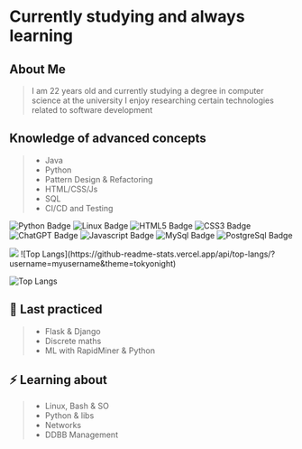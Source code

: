 # Currently studying and always learning

## About Me  
> I am 22 years old and currently studying a degree in computer science at the university
> I enjoy researching certain technologies related to software development

## Knowledge of advanced concepts 

> - Java
> - Python
> - Pattern Design & Refactoring
> - HTML/CSS/Js
> - SQL
> - CI/CD and Testing


![Python Badge](https://img.shields.io/badge/Python-FFD43B?style=for-the-badge&logo=python&logoColor=blue)
![Linux Badge](https://img.shields.io/badge/Linux-FCC624?style=for-the-badge&logo=linux&logoColor=black)
![HTML5 Badge](https://img.shields.io/badge/HTML5-E34F26?style=for-the-badge&logo=html5&logoColor=white)
![CSS3 Badge](https://img.shields.io/badge/CSS3-1572B6?style=for-the-badge&logo=css3&logoColor=white)
![ChatGPT Badge](https://img.shields.io/badge/ChatGPT-74aa9c?style=for-the-badge&logo=openai&logoColor=white)
![Javascript Badge](https://img.shields.io/badge/JavaScript-F7DF1E?style=for-the-badge&logo=javascript&logoColor=black)
![MySql Badge](https://img.shields.io/badge/MySQL-005C84?style=for-the-badge&logo=mysql&logoColor=white)
![PostgreSql Badge](https://img.shields.io/badge/JavaScript-F7DF1E?style=for-the-badge&logo=javascript&logoColor=black)


<img src="{https://img.shields.io/badge/PostgreSQL-316192?style=for-the-badge&logo=postgresql&logoColor=white}" />
![Top Langs](https://github-readme-stats.vercel.app/api/top-langs/?username=myusername&theme=tokyonight)

![Top Langs](https://github-readme-stats.vercel.app/api/top-langs/?username=JJuanVolpe&hide_progress=false&theme=tokyonight)

<!--
**JJuanVolpe/JJUANVOLPE** is a ✨ _special_ ✨ repository because its `README.md` (this file) appears on your GitHub profile.

Here are some ideas to get you started:

- 👯 I’m looking to collaborate on ...
- 🤔 I’m looking for help with ...
- 💬 Ask me about ...
- 📫 How to reach me: ...
- 😄 Pronouns: ...
-  Fun fact: ...
-->
## 💬 Last practiced

> - Flask & Django
> - Discrete maths
> - ML with RapidMiner & Python

## ⚡ Learning about 

> - Linux, Bash & SO
> - Python & libs
> - Networks
> - DDBB Management
